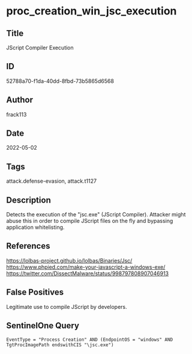 # proc_creation_win_jsc_execution

## Title
JScript Compiler Execution

## ID
52788a70-f1da-40dd-8fbd-73b5865d6568

## Author
frack113

## Date
2022-05-02

## Tags
attack.defense-evasion, attack.t1127

## Description
Detects the execution of the "jsc.exe" (JScript Compiler).
Attacker might abuse this in order to compile JScript files on the fly and bypassing application whitelisting.


## References
https://lolbas-project.github.io/lolbas/Binaries/Jsc/
https://www.phpied.com/make-your-javascript-a-windows-exe/
https://twitter.com/DissectMalware/status/998797808907046913

## False Positives
Legitimate use to compile JScript by developers.

## SentinelOne Query
```
EventType = "Process Creation" AND (EndpointOS = "windows" AND TgtProcImagePath endswithCIS "\jsc.exe")

```